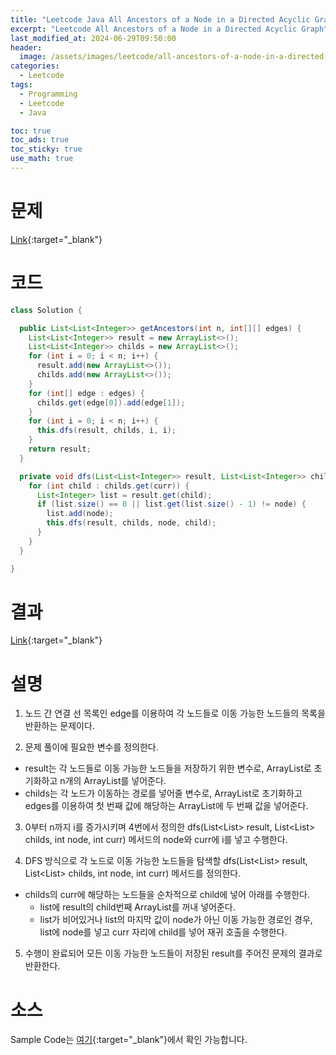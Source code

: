 ```yaml
---
title: "Leetcode Java All Ancestors of a Node in a Directed Acyclic Graph"
excerpt: "Leetcode All Ancestors of a Node in a Directed Acyclic Graph"
last_modified_at: 2024-06-29T09:50:00
header:
  image: /assets/images/leetcode/all-ancestors-of-a-node-in-a-directed-acyclic-graph.png
categories:
  - Leetcode
tags:
  - Programming
  - Leetcode
  - Java

toc: true
toc_ads: true
toc_sticky: true
use_math: true
---
```

# 문제
[Link](https://leetcode.com/problems/all-ancestors-of-a-node-in-a-directed-acyclic-graph/){:target="_blank"}

# 코드
```java
class Solution {

  public List<List<Integer>> getAncestors(int n, int[][] edges) {
    List<List<Integer>> result = new ArrayList<>();
    List<List<Integer>> childs = new ArrayList<>();
    for (int i = 0; i < n; i++) {
      result.add(new ArrayList<>());
      childs.add(new ArrayList<>());
    }
    for (int[] edge : edges) {
      childs.get(edge[0]).add(edge[1]);
    }
    for (int i = 0; i < n; i++) {
      this.dfs(result, childs, i, i);
    }
    return result;
  }

  private void dfs(List<List<Integer>> result, List<List<Integer>> childs, int node, int curr) {
    for (int child : childs.get(curr)) {
      List<Integer> list = result.get(child);
      if (list.size() == 0 || list.get(list.size() - 1) != node) {
        list.add(node);
        this.dfs(result, childs, node, child);
      }
    }
  }

}
```

# 결과
[Link](https://leetcode.com/problems/maximum-total-importance-of-roads/submissions/1303004475/){:target="_blank"}

# 설명
1. 노드 간 연결 선 목록인 edge를 이용하여 각 노드들로 이동 가능한 노드들의 목록을 반환하는 문제이다.

2. 문제 풀이에 필요한 변수를 정의한다.
- result는 각 노드들로 이동 가능한 노드들을 저장하기 위한 변수로, ArrayList로 초기화하고 n개의 ArrayList를 넣어준다.
- childs는 각 노드가 이동하는 경로를 넣어줄 변수로, ArrayList로 초기화하고 edges를 이용하여 첫 번째 값에 해당하는 ArrayList에 두 번째 값을 넣어준다.

3. 0부터 n까지 i를 증가시키며 4번에서 정의한 dfs(List<List<Integer>> result, List<List<Integer>> childs, int node, int curr) 메서드의 node와 curr에 i를 넣고 수행한다.

4. DFS 방식으로 각 노드로 이동 가능한 노드들을 탐색할 dfs(List<List<Integer>> result, List<List<Integer>> childs, int node, int curr) 메서드를 정의한다.
- childs의 curr에 해당하는 노드들을 순차적으로 child에 넣어 아래를 수행한다.
  - list에 result의 child번째 ArrayList를 꺼내 넣어준다.
  - list가 비어있거나 list의 마지막 값이 node가 아닌 이동 가능한 경로인 경우, list에 node를 넣고 curr 자리에 child를 넣어 재귀 호출을 수행한다.

5. 수행이 완료되어 모든 이동 가능한 노드들이 저장된 result를 주어진 문제의 결과로 반환한다.

# 소스
Sample Code는 [여기](https://github.com/GracefulSoul/leetcode/blob/master/src/main/java/gracefulsoul/problems/AllAncestorsOfANodeInADirectedAcyclicGraph.java){:target="_blank"}에서 확인 가능합니다.